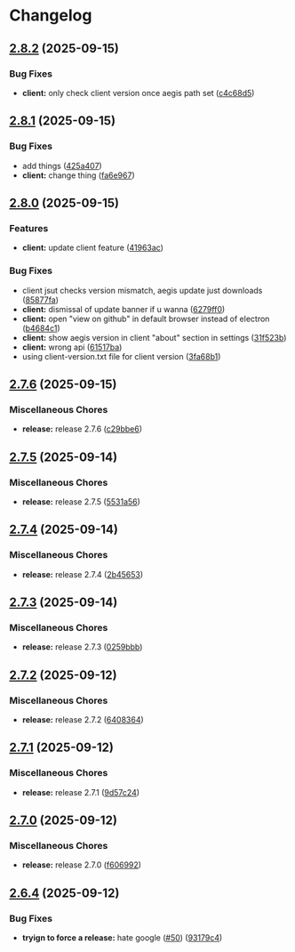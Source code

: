 # Changelog

## [2.8.2](https://github.com/AEGIS-GAME/aegis/compare/client-v2.8.1...client-v2.8.2) (2025-09-15)


### Bug Fixes

* **client:** only check client version once aegis path set ([c4c68d5](https://github.com/AEGIS-GAME/aegis/commit/c4c68d51efe47c5b75ecfb5e75f7350a20718163))

## [2.8.1](https://github.com/AEGIS-GAME/aegis/compare/client-v2.8.0...client-v2.8.1) (2025-09-15)


### Bug Fixes

* add things ([425a407](https://github.com/AEGIS-GAME/aegis/commit/425a407464e62a06eefc8f03aabc418a01f0fe59))
* **client:** change thing ([fa6e967](https://github.com/AEGIS-GAME/aegis/commit/fa6e967c3bcee38c59f4e258ba36ffed17f7ae42))

## [2.8.0](https://github.com/AEGIS-GAME/aegis/compare/client-v2.7.6...client-v2.8.0) (2025-09-15)


### Features

* **client:** update client feature ([41963ac](https://github.com/AEGIS-GAME/aegis/commit/41963ac38061bdfd20b010933603e7a94a80a10e))


### Bug Fixes

* client jsut checks version mismatch, aegis update just downloads ([85877fa](https://github.com/AEGIS-GAME/aegis/commit/85877fa7f45afe54710a6d071553e8604dc96967))
* **client:** dismissal of update banner if u wanna ([6279ff0](https://github.com/AEGIS-GAME/aegis/commit/6279ff007d1e76a6adf3c8e9f97d5cf0a5e7cc35))
* **client:** open "view on github" in default browser instead of electron ([b4684c1](https://github.com/AEGIS-GAME/aegis/commit/b4684c16ba3e80680ae67fea05570daa95334293))
* **client:** show aegis version in client "about" section in settings ([31f523b](https://github.com/AEGIS-GAME/aegis/commit/31f523bc2f084a2b862d0798e77ca6a38fbca2d3))
* **client:** wrong api ([61517ba](https://github.com/AEGIS-GAME/aegis/commit/61517baf84e0dc34a62ccc6c254daa11d0d988bf))
* using client-version.txt file for client version ([3fa68b1](https://github.com/AEGIS-GAME/aegis/commit/3fa68b1a468199095fc9571f15172c8c0c46f65e))

## [2.7.6](https://github.com/AEGIS-GAME/aegis/compare/client-v2.7.5...client-v2.7.6) (2025-09-15)


### Miscellaneous Chores

* **release:** release 2.7.6 ([c29bbe6](https://github.com/AEGIS-GAME/aegis/commit/c29bbe63290d54a2eb0ab313a30b50c1fe10713f))

## [2.7.5](https://github.com/AEGIS-GAME/aegis/compare/client-v2.7.4...client-v2.7.5) (2025-09-14)


### Miscellaneous Chores

* **release:** release 2.7.5 ([5531a56](https://github.com/AEGIS-GAME/aegis/commit/5531a566878ee494d18dac37d4f7d54b3b2273e5))

## [2.7.4](https://github.com/AEGIS-GAME/aegis/compare/client-v2.7.3...client-v2.7.4) (2025-09-14)


### Miscellaneous Chores

* **release:** release 2.7.4 ([2b45653](https://github.com/AEGIS-GAME/aegis/commit/2b45653e3cf530ad437b13365e86cc6691fdfe4e))

## [2.7.3](https://github.com/AEGIS-GAME/aegis/compare/client-v2.7.2...client-v2.7.3) (2025-09-14)


### Miscellaneous Chores

* **release:** release 2.7.3 ([0259bbb](https://github.com/AEGIS-GAME/aegis/commit/0259bbb85e855f16d0ea1550f98c29abbc113cc1))

## [2.7.2](https://github.com/AEGIS-GAME/aegis/compare/client-v2.7.1...client-v2.7.2) (2025-09-12)


### Miscellaneous Chores

* **release:** release 2.7.2 ([6408364](https://github.com/AEGIS-GAME/aegis/commit/64083645be9da4aa46934313f9b4cba02c0ca6b9))

## [2.7.1](https://github.com/AEGIS-GAME/aegis/compare/client-v2.7.0...client-v2.7.1) (2025-09-12)


### Miscellaneous Chores

* **release:** release 2.7.1 ([9d57c24](https://github.com/AEGIS-GAME/aegis/commit/9d57c2484cbb0bf5664c0dd25f7965a8cab027d2))

## [2.7.0](https://github.com/AEGIS-GAME/aegis/compare/client-v2.6.4...client-v2.7.0) (2025-09-12)


### Miscellaneous Chores

* **release:** release 2.7.0 ([f606992](https://github.com/AEGIS-GAME/aegis/commit/f606992695d07dded3787febced2586ca08e80e2))

## [2.6.4](https://github.com/AEGIS-GAME/aegis/compare/client-v2.6.3...client-v2.6.4) (2025-09-12)


### Bug Fixes

* **tryign to force a release:** hate google ([#50](https://github.com/AEGIS-GAME/aegis/issues/50)) ([93179c4](https://github.com/AEGIS-GAME/aegis/commit/93179c4935cf98ee3b50197d0a60b034db0905fd))
